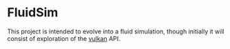 # FluidSim

This project is intended to evolve into a fluid simulation, though initially it will consist of exploration of the [vulkan][vulkan] API.

[vulkan]:https://en.wikipedia.org/wiki/Vulkan_(API)
